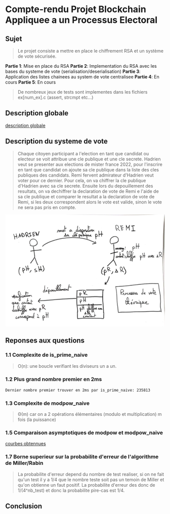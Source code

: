 # Compte-rendu Projet Blockchain Appliquee a un Processus Electoral

## Sujet

>Le projet consiste a mettre en place le chiffrement RSA et un système de vote sécurisée.

**Partie 1**: Mise en place du RSA
**Partie 2**: Implementation du RSA avec les bases du systeme de vote (serialisation/deserialisation)
**Partie 3**: Application des listes chainees au system de vote centralisee
**Partie 4**: En cours
**Partie 5**: En cours

>De nombreux jeux de tests sont implementes dans les fichiers ex[num_ex].c (assert, strcmpt etc...)

## Description globale

[description globale](/assets/Diagramme_Projet.pdf)

## Description du systeme de vote

>Chaque citoyen participant a l'election en tant que candidat ou electeur se voit attribue une cle publique et une cle secrete.
Hadrien veut se presenter aux elections de mister france 2022, pour l'inscrire en tant que candidat on ajoute sa cle publique dans la liste des cles publiques des candidats.
Remi fervent admirateur d'Hadrien veut voter pour ce dernier. Pour cela, on va chiffrer la cle publique d'Hadrien avec sa cle secrete.
Ensuite lors du depouillement des resultats, on va dechiffrer la declaration de vote de Remi e l'aide de sa cle publique et comparer le resultat a la declaration de vote de Remi, si les deux correspondent alors le vote est valide, sinon le vote ne sera pas pris en compte.

<center><img src="./assets/RSA_schema.jpeg"/></center>

## Reponses aux questions

### 1.1 Complexite de is_prime_naive

>O(n): une boucle verifiant les diviseurs un a un.

### 1.2 Plus grand nombre premier en 2ms

```bash
Dernier nombre premier trouver en 2ms par is_prime_naive: 235813        temps=0.002212s
```

### 1.3 Complexite de modpow_naive

>Θ(m) car on a 2 opérations élémentaires (modulo et multiplication) m fois (la puissance)

### 1.5 Comparaison asymptotiques de modpow et modpow_naive

[courbes obtennues](assets/graphe_comparaison_exponentiation.pdf)

### 1.7 Borne superieur sur la probabilite d'erreur de l'algorithme de Miller/Rabin

>La probabilite d'erreur depend du nombre de test realiser, si on ne fait qu'un test il y a 1/4 que le nombre teste soit pas un temoin de Miller et qu'on obtienne un faut positif. La probabilite d'erreur des donc de 1/(4^nb_test) et donc la probabilite pire-cas est 1/4.

## Conclusion

>